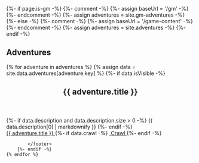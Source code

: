 {%- if page.is-gm -%}
    {%- comment -%} {%- assign baseUrl = '/gm' -%} {%- endcomment -%}
    {%- assign adventures = site.gm-adventures -%}
{%- else -%}
    {%- comment -%} {%- assign baseUrl = '/game-content' -%} {%- endcomment -%}
    {%- assign adventures = site.adventures -%}
{%- endif -%}
<h2>Adventures</h2>
<div class="adventures">
    {% for adventure in adventures %}
        {% assign data = site.data.adventures[adventure.key] %}
        {%- if data.isVisible -%}
            <section class="adventure-list-item">
                <header>
                    <h2 id="{{ adventure.key | handleize }}">{{ adventure.title }}</h2>
                </header>
                <section class="content">
                    {%- if data.description and data.description.size > 0 -%}
                        {{ data.description[0] | markdownify }}
                    {%- endif -%}
                </section>
            </section>
            <footer>
                <a href="{{ adventure.url }}" class="btn btn--small btn--primary">
                    <i class="fas fa-info-circle"></i>
                    {{ adventure.title }}
                </a>
                {%- if data.crawl -%}
                    <a href="{{ data.crawl }}" class="btn btn--small btn--success" target="_blank">
                        <i class="fas fa-play"></i>
                        &nbsp;Crawl
                    </a>
                {%- endif -%}

            </footer>
        {%- endif -%}
    {% endfor %}
</div>
